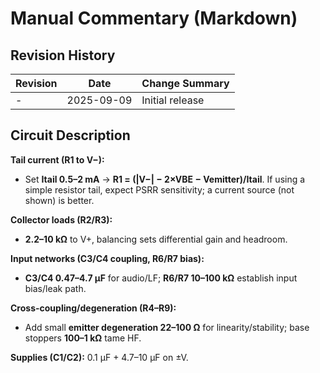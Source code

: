 # Manual Commentary (Markdown)

## Revision History

| Revision | Date       | Change Summary  |
| -------- | ---------- | --------------- |
| -        | 2025-09-09 | Initial release |

## Circuit Description

**Tail current (R1 to V−):**

- Set **Itail 0.5–2 mA** → **R1 = (|V−| − 2×VBE − Vemitter)/Itail**. If using a simple resistor tail, expect PSRR sensitivity; a current source (not shown) is better.
    

**Collector loads (R2/R3):**

- **2.2–10 kΩ** to V+, balancing sets differential gain and headroom.
    

**Input networks (C3/C4 coupling, R6/R7 bias):**

- **C3/C4 0.47–4.7 µF** for audio/LF; **R6/R7 10–100 kΩ** establish input bias/leak path.
    

**Cross-coupling/degeneration (R4–R9):**

- Add small **emitter degeneration 22–100 Ω** for linearity/stability; base stoppers **100–1 kΩ** tame HF.
    

**Supplies (C1/C2):** 0.1 µF + 4.7–10 µF on ±V.